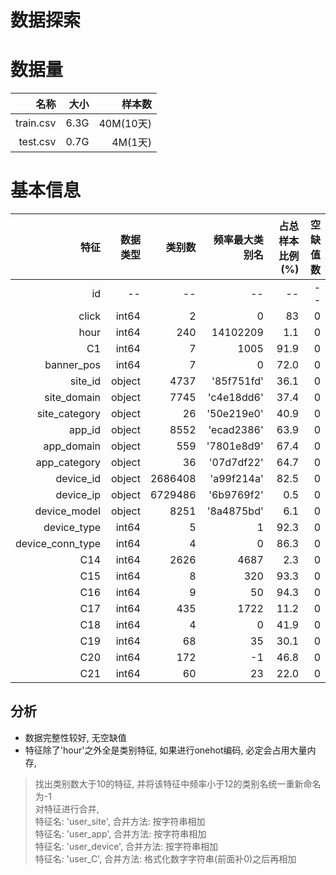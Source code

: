 # 数据探索

# 数据量

|名称|大小|样本数|
| -: | -: | -: |
|train.csv | 6.3G| 40M(10天)
|test.csv | 0.7G | 4M(1天)

# 基本信息

|特征|数据类型|类别数|频率最大类别名|占总样本比例(%)|空缺值数|
| -: | -: | -: | -: | -: | -: |
|id | -- | -- | -- | -- | -- |
|click | int64 | 2 | 0 | 83| 0 |
|hour | int64 | 240 | 14102209 | 1.1 | 0 |
|C1 | int64 | 7 | 1005 | 91.9 | 0 |
|banner_pos| int64 | 7 | 0 | 72.0 | 0 |
|site_id| object | 4737 | '85f751fd' | 36.1 | 0 |
|site_domain| object | 7745 | 'c4e18dd6' | 37.4 | 0 |
|site_category| object | 26 | '50e219e0' | 40.9 | 0 |
|app_id| object | 8552 | 'ecad2386' | 63.9 | 0 |
|app_domain| object | 559 | '7801e8d9' | 67.4 | 0 |
|app_category| object | 36 | '07d7df22' | 64.7 | 0 |
|device_id| object | 2686408 | 'a99f214a' | 82.5 | 0 |
|device_ip| object | 6729486 | '6b9769f2' | 0.5 | 0 |
|device_model| object | 8251 | '8a4875bd' | 6.1 | 0 |
|device_type| int64 | 5 | 1 | 92.3 | 0 |
|device_conn_type| int64 | 4 | 0 | 86.3 | 0 |
|C14| int64 | 2626 | 4687 | 2.3 | 0 |
|C15| int64 | 8 | 320 | 93.3 | 0 |
|C16| int64 | 9 | 50 | 94.3 | 0 |
|C17| int64 | 435 | 1722 | 11.2 | 0 |
|C18| int64 | 4 | 0 | 41.9 | 0 |
|C19| int64 | 68 | 35 | 30.1 | 0 |
|C20| int64 | 172 | -1 | 46.8 | 0 |
|C21| int64 | 60 | 23 | 22.0 | 0 |

## 分析

- 数据完整性较好, 无空缺值
- 特征除了'hour'之外全是类别特征, 如果进行onehot编码, 必定会占用大量内存, 
> 找出类别数大于10的特征, 并将该特征中频率小于12的类别名统一重新命名为-1   
> 对特征进行合并,    
> 特征名: 'user_site', 合并方法:  按字符串相加   
> 特征名: 'user_app', 合并方法:  按字符串相加   
> 特征名: 'user_device', 合并方法:  按字符串相加   
> 特征名: 'user_C', 合并方法:  格式化数字字符串(前面补0)之后再相加   